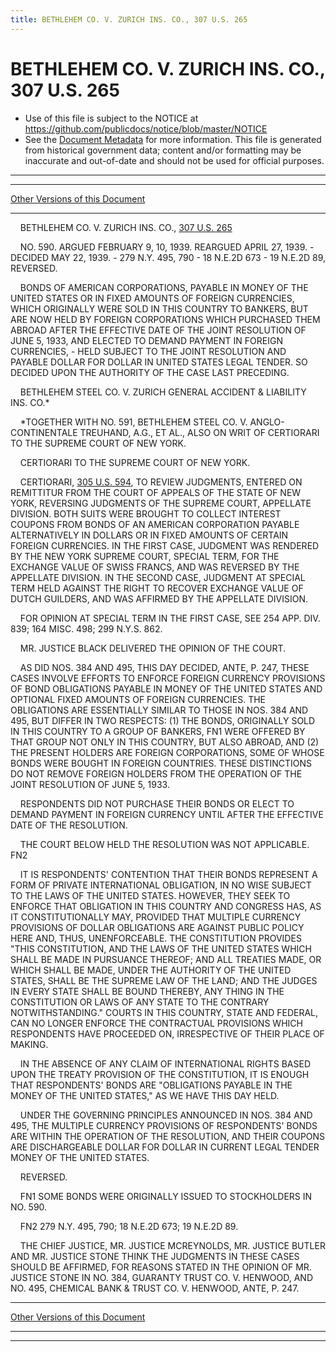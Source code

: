 ```yaml
---
title: BETHLEHEM CO. V. ZURICH INS. CO., 307 U.S. 265
---
```


# BETHLEHEM CO. V. ZURICH INS. CO., 307 U.S. 265

* Use of this file is subject to the NOTICE at https://github.com/publicdocs/notice/blob/master/NOTICE
* See the [Document Metadata](../../../index.md) for more information.
  This file is generated from historical government data; content and/or formatting may be inaccurate and out-of-date and should not be used for official purposes.

----------
----------

[Other Versions of this Document](https://publicdocs.github.io/go/links?ns=uslm-x&ref=%2Fus%2Fcourts%2Fscotus%2FusReporter%2F307%2F265)

----------

    BETHLEHEM CO. V. ZURICH INS. CO., [307 U.S. 265][/us/courts/scotus/usReporter/307/265]

    NO. 590.  ARGUED FEBRUARY 9, 10, 1939.  REARGUED APRIL 27, 1939.  - DECIDED MAY 22, 1939.  - 279 N.Y. 495, 790 - 18 N.E.2D 673 - 19 N.E.2D 89, REVERSED.

    BONDS OF AMERICAN CORPORATIONS, PAYABLE IN MONEY OF THE UNITED STATES OR IN FIXED AMOUNTS OF FOREIGN CURRENCIES, WHICH ORIGINALLY WERE SOLD IN THIS COUNTRY TO BANKERS, BUT ARE NOW HELD BY FOREIGN CORPORATIONS WHICH PURCHASED THEM ABROAD AFTER THE EFFECTIVE DATE OF THE JOINT RESOLUTION OF JUNE 5, 1933, AND ELECTED TO DEMAND PAYMENT IN FOREIGN CURRENCIES,  - HELD SUBJECT TO THE JOINT RESOLUTION AND PAYABLE DOLLAR FOR DOLLAR IN UNITED STATES LEGAL TENDER.  SO DECIDED UPON THE AUTHORITY OF THE CASE LAST PRECEDING.

    BETHLEHEM STEEL CO. V. ZURICH GENERAL ACCIDENT & LIABILITY INS. CO.\*

    \*TOGETHER WITH NO. 591, BETHLEHEM STEEL CO. V. ANGLO-CONTINENTALE TREUHAND, A.G., ET AL., ALSO ON WRIT OF CERTIORARI TO THE SUPREME COURT OF NEW YORK.

    CERTIORARI TO THE SUPREME COURT OF NEW YORK.

    CERTIORARI, [305 U.S. 594][/us/courts/scotus/usReporter/305/594], TO REVIEW JUDGMENTS, ENTERED ON REMITTITUR FROM THE COURT OF APPEALS OF THE STATE OF NEW YORK, REVERSING JUDGMENTS OF THE SUPREME COURT, APPELLATE DIVISION.  BOTH SUITS WERE BROUGHT TO COLLECT INTEREST COUPONS FROM BONDS OF AN AMERICAN CORPORATION PAYABLE ALTERNATIVELY IN DOLLARS OR IN FIXED AMOUNTS OF CERTAIN FOREIGN CURRENCIES.  IN THE FIRST CASE, JUDGMENT WAS RENDERED BY THE NEW YORK SUPREME COURT, SPECIAL TERM, FOR THE EXCHANGE VALUE OF SWISS FRANCS, AND WAS REVERSED BY THE APPELLATE DIVISION.  IN THE SECOND CASE, JUDGMENT AT SPECIAL TERM HELD AGAINST THE RIGHT TO RECOVER EXCHANGE VALUE OF DUTCH GUILDERS, AND WAS AFFIRMED BY THE APPELLATE DIVISION.

    FOR OPINION AT SPECIAL TERM IN THE FIRST CASE, SEE 254 APP. DIV. 839; 164 MISC. 498; 299 N.Y.S. 862.

    MR. JUSTICE BLACK DELIVERED THE OPINION OF THE COURT.

    AS DID NOS. 384 AND 495, THIS DAY DECIDED, ANTE, P. 247, THESE CASES INVOLVE EFFORTS TO ENFORCE FOREIGN CURRENCY PROVISIONS OF BOND OBLIGATIONS PAYABLE IN MONEY OF THE UNITED STATES AND OPTIONAL FIXED AMOUNTS OF FOREIGN CURRENCIES.  THE OBLIGATIONS ARE ESSENTIALLY SIMILAR TO THOSE IN NOS. 384 AND 495, BUT DIFFER IN TWO RESPECTS:  (1) THE BONDS, ORIGINALLY SOLD IN THIS COUNTRY TO A GROUP OF BANKERS,  FN1 WERE OFFERED BY THAT GROUP NOT ONLY IN THIS COUNTRY, BUT ALSO ABROAD, AND (2) THE PRESENT HOLDERS ARE FOREIGN CORPORATIONS, SOME OF WHOSE BONDS WERE BOUGHT IN FOREIGN COUNTRIES.  THESE DISTINCTIONS DO NOT REMOVE FOREIGN HOLDERS FROM THE OPERATION OF THE JOINT RESOLUTION OF JUNE 5, 1933.

    RESPONDENTS DID NOT PURCHASE THEIR BONDS OR ELECT TO DEMAND PAYMENT IN FOREIGN CURRENCY UNTIL AFTER THE EFFECTIVE DATE OF THE RESOLUTION.

    THE COURT BELOW HELD THE RESOLUTION WAS NOT APPLICABLE.  FN2

    IT IS RESPONDENTS' CONTENTION THAT THEIR BONDS REPRESENT A FORM OF PRIVATE INTERNATIONAL OBLIGATION, IN NO WISE SUBJECT TO THE LAWS OF THE UNITED STATES.  HOWEVER, THEY SEEK TO ENFORCE THAT OBLIGATION IN THIS COUNTRY AND CONGRESS HAS, AS IT CONSTITUTIONALLY MAY, PROVIDED THAT MULTIPLE CURRENCY PROVISIONS OF DOLLAR OBLIGATIONS ARE AGAINST PUBLIC POLICY HERE AND, THUS, UNENFORCEABLE.  THE CONSTITUTION PROVIDES "THIS CONSTITUTION, AND THE LAWS OF THE UNITED STATES WHICH SHALL BE MADE IN PURSUANCE THEREOF; AND ALL TREATIES MADE, OR WHICH SHALL BE MADE, UNDER THE AUTHORITY OF THE UNITED STATES, SHALL BE THE SUPREME LAW OF THE LAND; AND THE JUDGES IN EVERY STATE SHALL BE BOUND THEREBY, ANY THING IN THE CONSTITUTION OR LAWS OF ANY STATE TO THE CONTRARY NOTWITHSTANDING."  COURTS IN THIS COUNTRY, STATE AND FEDERAL, CAN NO LONGER ENFORCE THE CONTRACTUAL PROVISIONS WHICH RESPONDENTS HAVE PROCEEDED ON, IRRESPECTIVE OF THEIR PLACE OF MAKING.

    IN THE ABSENCE OF ANY CLAIM OF INTERNATIONAL RIGHTS BASED UPON THE TREATY PROVISION OF THE CONSTITUTION, IT IS ENOUGH THAT RESPONDENTS' BONDS ARE "OBLIGATIONS PAYABLE IN THE MONEY OF THE UNITED STATES," AS WE HAVE THIS DAY HELD.

    UNDER THE GOVERNING PRINCIPLES ANNOUNCED IN NOS. 384 AND 495, THE MULTIPLE CURRENCY PROVISIONS OF RESPONDENTS' BONDS ARE WITHIN THE OPERATION OF THE RESOLUTION, AND THEIR COUPONS ARE DISCHARGEABLE DOLLAR FOR DOLLAR IN CURRENT LEGAL TENDER MONEY OF THE UNITED STATES.

    REVERSED.

    FN1  SOME BONDS WERE ORIGINALLY ISSUED TO STOCKHOLDERS IN NO. 590.

    FN2  279 N.Y. 495, 790; 18 N.E.2D 673; 19 N.E.2D 89.

    THE CHIEF JUSTICE, MR. JUSTICE MCREYNOLDS, MR. JUSTICE BUTLER AND MR. JUSTICE STONE THINK THE JUDGMENTS IN THESE CASES SHOULD BE AFFIRMED, FOR REASONS STATED IN THE OPINION OF MR. JUSTICE STONE IN NO. 384, GUARANTY TRUST CO. V. HENWOOD, AND NO. 495, CHEMICAL BANK & TRUST CO. V. HENWOOD, ANTE, P. 247.

----------

[Other Versions of this Document](https://publicdocs.github.io/go/links?ns=uslm-x&ref=%2Fus%2Fcourts%2Fscotus%2FusReporter%2F307%2F265)

----------
----------

[/us/courts/scotus/usReporter/307/265]: https://publicdocs.github.io/go/links?ns=uslm-x&ref=%2Fus%2Fcourts%2Fscotus%2FusReporter%2F307%2F265
[/us/courts/scotus/usReporter/305/594]: https://publicdocs.github.io/go/links?ns=uslm-x&ref=%2Fus%2Fcourts%2Fscotus%2FusReporter%2F305%2F594


